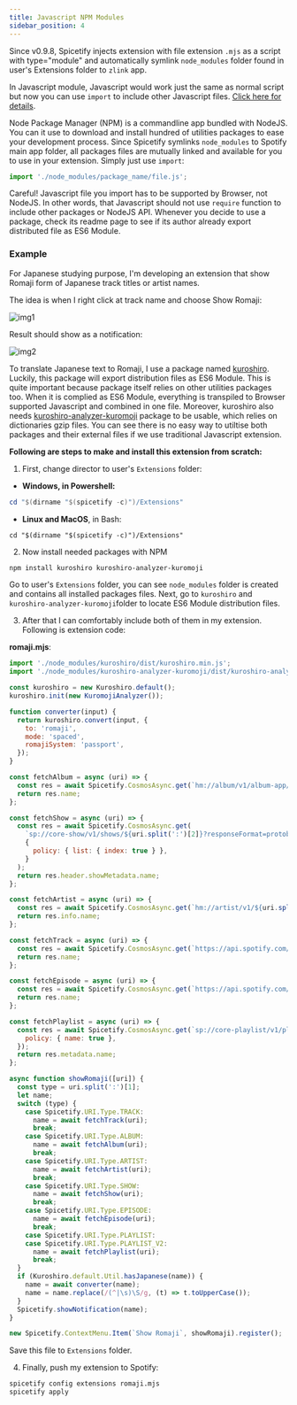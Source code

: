 ```yaml
---
title: Javascript NPM Modules
sidebar_position: 4
---
```


Since v0.9.8, Spicetify injects extension with file extension `.mjs` as a script with type="module" and automatically symlink `node_modules` folder found in user's Extensions folder to `zlink` app.

In Javascript module, Javascript would work just the same as normal script but now you can use `import` to include other Javascript files. [Click here for details](https://developer.mozilla.org/en-US/docs/Web/JavaScript/Guide/Modules).

Node Package Manager (NPM) is a commandline app bundled with NodeJS. You can it use to download and install hundred of utilities packages to ease your development process. Since Spicetify symlinks `node_modules` to Spotify main app folder, all packages files are mutually linked and available for you to use in your extension. Simply just use `import`:

```js
import './node_modules/package_name/file.js';
```

Careful! Javascript file you import has to be supported by Browser, not NodeJS. In other words, that Javascript should not use `require` function to include other packages or NodeJS API. Whenever you decide to use a package, check its readme page to see if its author already export distributed file as ES6 Module.

### Example

For Japanese studying purpose, I'm developing an extension that show Romaji form of Japanese track titles or artist names.

The idea is when I right click at track name and choose Show Romaji:

![img1](https://i.imgur.com/kkSOtwG.png)

Result should show as a notification:

![img2](https://i.imgur.com/LLF5ZGh.png)

To translate Japanese text to Romaji, I use a package named [kuroshiro](https://github.com/hexenq/kuroshiro). Luckily, this package will export distribution files as ES6 Module. This is quite important because package itself relies on other utilities packages too. When it is complied as ES6 Module, everything is transpiled to Browser supported Javascript and combined in one file. Moreover, kuroshiro also needs [kuroshiro-analyzer-kuromoji](https://github.com/hexenq/kuroshiro-analyzer-kuromoji) package to be usable, which relies on dictionaries gzip files. You can see there is no easy way to utiltise both packages and their external files if we use traditional Javascript extension.

**Following are steps to make and install this extension from scratch:**

1. First, change director to user's `Extensions` folder:

- **Windows, in Powershell:**

```powershell
cd "$(dirname "$(spicetify -c)")/Extensions"
```

- **Linux and MacOS**, in Bash:

```
cd "$(dirname "$(spicetify -c)")/Extensions"
```

2. Now install needed packages with NPM

```bash
npm install kuroshiro kuroshiro-analyzer-kuromoji
```

Go to user's `Extensions` folder, you can see `node_modules` folder is created and contains all installed packages files. Next, go to `kuroshiro` and `kuroshiro-analyzer-kuromoji`folder to locate ES6 Module distribution files.

3. After that I can comfortably include both of them in my extension. Following is extension code:

**romaji.mjs**:

```javascript
import './node_modules/kuroshiro/dist/kuroshiro.min.js';
import './node_modules/kuroshiro-analyzer-kuromoji/dist/kuroshiro-analyzer-kuromoji.min.js';

const kuroshiro = new Kuroshiro.default();
kuroshiro.init(new KuromojiAnalyzer());

function converter(input) {
  return kuroshiro.convert(input, {
    to: 'romaji',
    mode: 'spaced',
    romajiSystem: 'passport',
  });
}

const fetchAlbum = async (uri) => {
  const res = await Spicetify.CosmosAsync.get(`hm://album/v1/album-app/album/${uri.split(':')[2]}/desktop`);
  return res.name;
};

const fetchShow = async (uri) => {
  const res = await Spicetify.CosmosAsync.get(
    `sp://core-show/v1/shows/${uri.split(':')[2]}?responseFormat=protobufJson`,
    {
      policy: { list: { index: true } },
    }
  );
  return res.header.showMetadata.name;
};

const fetchArtist = async (uri) => {
  const res = await Spicetify.CosmosAsync.get(`hm://artist/v1/${uri.split(':')[2]}/desktop?format=json`);
  return res.info.name;
};

const fetchTrack = async (uri) => {
  const res = await Spicetify.CosmosAsync.get(`https://api.spotify.com/v1/tracks/${uri.split(':')[2]}`);
  return res.name;
};

const fetchEpisode = async (uri) => {
  const res = await Spicetify.CosmosAsync.get(`https://api.spotify.com/v1/episodes/${uri.split(':')[2]}`);
  return res.name;
};

const fetchPlaylist = async (uri) => {
  const res = await Spicetify.CosmosAsync.get(`sp://core-playlist/v1/playlist/${uri}/metadata`, {
    policy: { name: true },
  });
  return res.metadata.name;
};

async function showRomaji([uri]) {
  const type = uri.split(':')[1];
  let name;
  switch (type) {
    case Spicetify.URI.Type.TRACK:
      name = await fetchTrack(uri);
      break;
    case Spicetify.URI.Type.ALBUM:
      name = await fetchAlbum(uri);
      break;
    case Spicetify.URI.Type.ARTIST:
      name = await fetchArtist(uri);
      break;
    case Spicetify.URI.Type.SHOW:
      name = await fetchShow(uri);
      break;
    case Spicetify.URI.Type.EPISODE:
      name = await fetchEpisode(uri);
      break;
    case Spicetify.URI.Type.PLAYLIST:
    case Spicetify.URI.Type.PLAYLIST_V2:
      name = await fetchPlaylist(uri);
      break;
  }
  if (Kuroshiro.default.Util.hasJapanese(name)) {
    name = await converter(name);
    name = name.replace(/(^|\s)\S/g, (t) => t.toUpperCase());
  }
  Spicetify.showNotification(name);
}

new Spicetify.ContextMenu.Item(`Show Romaji`, showRomaji).register();
```

Save this file to `Extensions` folder.

4. Finally, push my extension to Spotify:

```bash
spicetify config extensions romaji.mjs
spicetify apply
```
